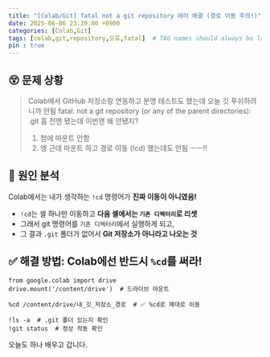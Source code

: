 ```yaml
---
title: "[Colab/Git] fatal not a git repository 에러 해결 (경로 이동 주의!)"
date: 2025-06-06 23:39:00 +0900
categories: [Colab,Git]
tags: [colab,git,repository,오류,fatal]  # TAG names should always be lowercase
pin : true
---
```

## 😵 문제 상황
> Colab에서 GitHub 저장소랑 연동하고 분명 테스트도 했는데 오늘 깃 푸쉬하려니까 안됨
> fatal: not a git repository (or any of the parent directories): .git
> 흠 전엔 됐는데 이번엔 왜 안됐지?
> 1. 첨에 마운트 안함
> 2. 엥 근데 마운트 하고 경로 이동 (!cd) 했는데도 안됨 ㅡㅡ!!

## 🧠 원인 분석
Colab에서는 내가 생각하는 `!cd` 명령어가 **진짜 이동이 아니였음!**
- `!cd`는 셀 하나만 이동하고 **다음 셀에서는 `기존 디렉터리`로 리셋**
- 그래서 git 명령어를 `기존 디렉터리`에서 실행하게 되고,
- 그 결과 `.git` 폴더가 없어서 **Git 저장소가 아니라고 나오는 것**

## ✅ 해결 방법: Colab에선 반드시 `%cd`를 써라!
```
from google.colab import drive
drive.mount('/content/drive')  # 드라이브 마운트

%cd /content/drive/내_깃_저장소_경로  # ✅ %cd로 제대로 이동 

!ls -a  # .git 폴더 있는지 확인
!git status  # 정상 작동 확인
```

오늘도 하나 배우고 갑니다.
